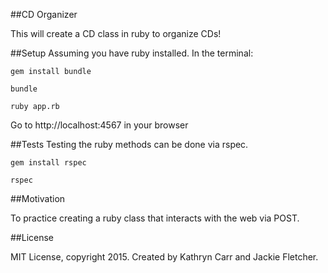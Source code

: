 ##CD Organizer

This will create a CD class in ruby to organize CDs!

##Setup
Assuming you have ruby installed. In the terminal:

`gem install bundle`

`bundle`

`ruby app.rb`

Go to http://localhost:4567 in your browser

##Tests
Testing the ruby methods can be done via rspec.

`gem install rspec`

`rspec`

##Motivation

To practice creating a ruby class that interacts with the web via POST.

##License

MIT License, copyright 2015. Created by Kathryn Carr and Jackie Fletcher.
